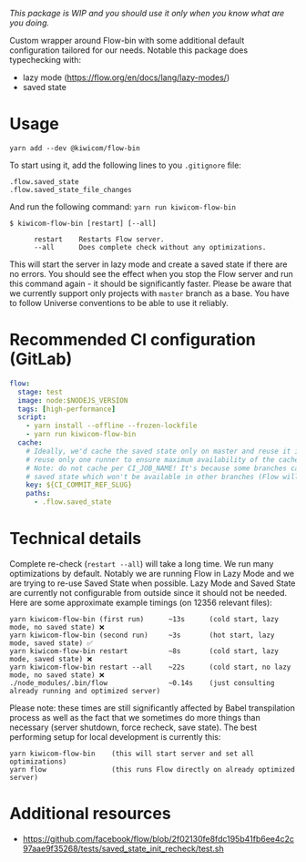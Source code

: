 _This package is WIP and you should use it only when you know what are you doing._

Custom wrapper around Flow-bin with some additional default configuration tailored for our needs. Notable this package does typechecking with:

- lazy mode (https://flow.org/en/docs/lang/lazy-modes/)
- saved state

# Usage

```
yarn add --dev @kiwicom/flow-bin
```

To start using it, add the following lines to you `.gitignore` file:

```gitignore
.flow.saved_state
.flow.saved_state_file_changes
```

And run the following command: `yarn run kiwicom-flow-bin`

```text
$ kiwicom-flow-bin [restart] [--all]

      restart    Restarts Flow server.
      --all      Does complete check without any optimizations.
```

This will start the server in lazy mode and create a saved state if there are no errors. You should see the effect when you stop the Flow server and run this command again - it should be significantly faster. Please be aware that we currently support only projects with `master` branch as a base. You have to follow Universe conventions to be able to use it reliably.

# Recommended CI configuration (GitLab)

```yaml
flow:
  stage: test
  image: node:$NODEJS_VERSION
  tags: [high-performance]
  script:
    - yarn install --offline --frozen-lockfile
    - yarn run kiwicom-flow-bin
  cache:
    # Ideally, we'd cache the saved state only on master and reuse it in other jobs. We should also
    # reuse only one runner to ensure maximum availability of the cache (see: https://docs.gitlab.com/ee/ci/caching/#good-caching-practices).
    # Note: do not cache per CI_JOB_NAME! It's because some branches can introduce new files into
    # saved state which won't be available in other branches (Flow will fail on missing file).
    key: ${CI_COMMIT_REF_SLUG}
    paths:
      - .flow.saved_state
```

# Technical details

Complete re-check (`restart --all`) will take a long time. We run many optimizations by default. Notably we are running Flow in Lazy Mode and we are trying to re-use Saved State when possible. Lazy Mode and Saved State are currently not configurable from outside since it should not be needed. Here are some approximate example timings (on 12356 relevant files):

```text
yarn kiwicom-flow-bin (first run)      ~13s      (cold start, lazy mode, no saved state) ❌
yarn kiwicom-flow-bin (second run)     ~3s       (hot start, lazy mode, saved state) ✅
yarn kiwicom-flow-bin restart          ~8s       (cold start, lazy mode, saved state) ❌
yarn kiwicom-flow-bin restart --all    ~22s      (cold start, no lazy mode, no saved state) ❌
./node_modules/.bin/flow               ~0.14s    (just consulting already running and optimized server)
```

Please note: these times are still significantly affected by Babel transpilation process as well as the fact that we sometimes do more things than necessary (server shutdown, force recheck, save state). The best performing setup for local development is currently this:

```
yarn kiwicom-flow-bin    (this will start server and set all optimizations)
yarn flow                (this runs Flow directly on already optimized server)
```

# Additional resources

- https://github.com/facebook/flow/blob/2f02130fe8fdc195b41fb6ee4c2c97aae9f35268/tests/saved_state_init_recheck/test.sh
